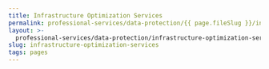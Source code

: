 ```yaml
---
title: Infrastructure Optimization Services
permalink: professional-services/data-protection/{{ page.fileSlug }}/index.html
layout: >-
  professional-services/data-protection/infrastructure-optimization-services.html
slug: infrastructure-optimization-services
tags: pages
---
```



